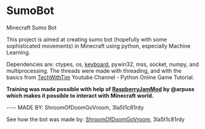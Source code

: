 # SumoBot
Minecraft Sumo Bot

This project is aimed at creating sumo bot (hopefully with some sophisticated movements) in Minecraft using python, especially Machine Learning.

Dependencies are:
ctypes, os, [keyboard](https://github.com/boppreh/keyboard), pywin32, mss, socket, numpy, and multiprocessing.
The threads were made with threading, and with the basics from [TechWithTim](https://www.youtube.com/channel/UC4JX40jDee_tINbkjycV4Sg) Youtube Channel - Python Online Game Tutorial.

**Training was made possible with help of [RaspberryJamMod](https://github.com/arpruss/raspberryjammod) by @arpuss which makes it possible to interact with Minecraft world.**


---- MADE BY: ShroomOfDoomGoVroom, 3la5t1c81rdy

See how the bot was made by: [ShroomOfDoomGoVroom](https://docs.google.com/document/d/1EPNP4n031A3HU_COH-wXEKUp1SHZnDfyKw0dHLaT9jE/edit?usp=sharing), 3la5t1c81rdy
